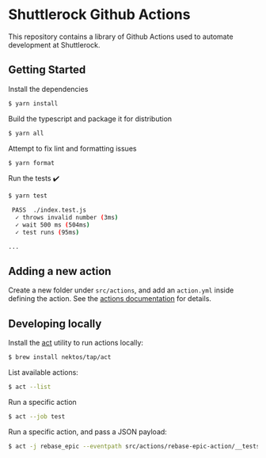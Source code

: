 # Shuttlerock Github Actions

This repository contains a library of Github Actions used to automate development at Shuttlerock.

## Getting Started

Install the dependencies
```bash
$ yarn install
```

Build the typescript and package it for distribution
```bash
$ yarn all
```

Attempt to fix lint and formatting issues
```bash
$ yarn format
```

Run the tests :heavy_check_mark:
```bash
$ yarn test

 PASS  ./index.test.js
  ✓ throws invalid number (3ms)
  ✓ wait 500 ms (504ms)
  ✓ test runs (95ms)

...
```

## Adding a new action

Create a new folder under `src/actions`, and add an `action.yml` inside defining the action. See the [actions documentation](https://help.github.com/en/articles/metadata-syntax-for-github-actions) for details.

## Developing locally

Install the [act](https://github.com/nektos/act) utility to run actions locally:
```bash
$ brew install nektos/tap/act
```

List available actions:
```bash
$ act --list
```

Run a specific action
```bash
$ act --job test
```

Run a specific action, and pass a JSON payload:
```bash
$ act -j rebase_epic --eventpath src/actions/rebase-epic-action/__tests__/fixtures/synchronize-epic.json
```
